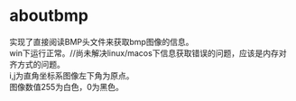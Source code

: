 # aboutbmp
实现了直接阅读BMP头文件来获取bmp图像的信息。  
win下运行正常。//尚未解决linux/macos下信息获取错误的问题，应该是内存对齐方式的问题。  
i,j为直角坐标系图像左下角为原点。  
图像数值255为白色，0为黑色。
